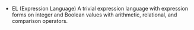 + EL (Expression Language)
A trivial expression language with expression forms on integer and Boolean values with arithmetic, relational, and comparison operators.